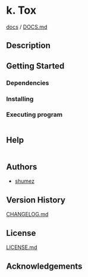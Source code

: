 <!--
Filename: 	README.md
Project: 	/Users/shume/Developer/mnemosyne/docs/Fornix/k_Tox
Author: 	shumez <https://github.com/shumez>
Created: 	2018-06-15 20:41:4
Modified: 	2019-01-26 11:20:19
-----
Copyright (c) 2019 shumez
-->

# k. Tox


[docs] / [DOCS.md]


## Description


## Getting Started



### Dependencies



### Installing



### Executing program

```
```

## Help

```
```

## Authors

* [shumez]

## Version History

[CHANGELOG.md]

## License

[LICENSE.md]


## Acknowledgements


<!-- ------------------------------- -->
[shumez]: shumez
[DOCS.md]: docs/DOCS.md
[docs]: docs/
[CHANGELOG.md]: CHANGELOG.md
[LICENSE.md]: LICENSE.md
